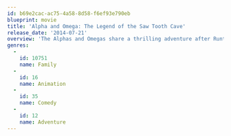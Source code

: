 ```yaml
---
id: b69e2cac-ac75-4a58-8d58-f6ef93e790eb
blueprint: movie
title: 'Alpha and Omega: The Legend of the Saw Tooth Cave'
release_date: '2014-07-21'
overview: 'The Alphas and Omegas share a thrilling adventure after Runt discovers the Saw Tooth Cave. Runt finds a wolf in need and lends a helping paw. Stars Ben Diskin &amp; Kate Higgins.  American computer-animated action-comedy/fantasy film exclusively from Walmart. It is the fourth film in the Alpha and Omega franchise and the sequel to Alpha and Omega, A Howl-iday Adventure, and The Great Wolf Games.'
genres:
  -
    id: 10751
    name: Family
  -
    id: 16
    name: Animation
  -
    id: 35
    name: Comedy
  -
    id: 12
    name: Adventure
---
```

